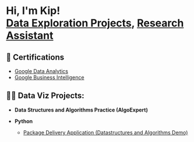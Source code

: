 <h1>Hi, I'm Kip! <br/><a href="https://github.com/kiplarp">Data Exploration Projects</a>, <a href="https://www.linkedin.com/in/kip-l-ab3a341a0/">Research Assistant</a>
<h2>📑 Certifications</h2>
<ul>
  <li><a href="https://www.coursera.org/account/accomplishments/professional-cert/27ZPJVEAD505">Google Data Analytics</a></li>
  <li><a href="https://www.coursera.org/account/accomplishments/professional-cert/2L33SFMZJ5VC">Google Business Intelligence</a></li>
</ul>


<h2>👨‍💻 Data Viz Projects:</h2>

- <b>Data Structures and Algorithms Practice (AlgoExpert)</b>

- <b>Python</b>
  - [Package Delivery Application (Datastructures and Algorithms Demo)](https://github.com/joshmadakor1/Package-Delivery-Pathfinding-Algorithm)


<!--
**joshmadakor1/joshmadakor1** is a ✨ _special_ ✨ repository because its `README.md` (this file) appears on your GitHub profile.

Here are some ideas to get you started:

- 🔭 I’m currently working on ...
- 🌱 I’m currently learning ...
- 👯 I’m looking to collaborate on ...
- 🤔 I’m looking for help with ...
- 💬 Ask me about ...
- 📫 How to reach me: ...
- 😄 Pronouns: ...
- ⚡ Fun fact: ...
-->
